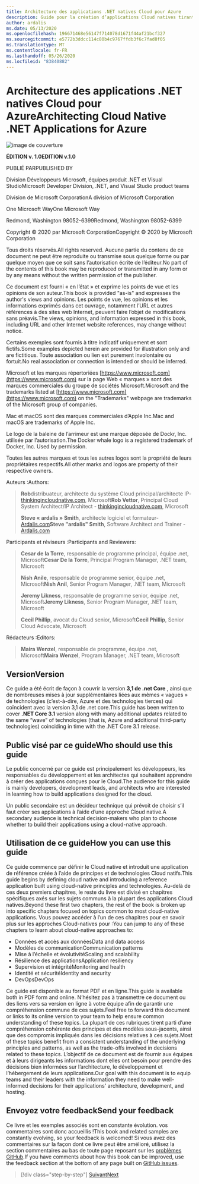 ```yaml
---
title: Architecture des applications .NET natives Cloud pour Azure
description: Guide pour la création d’applications Cloud natives tirant parti de conteneurs, de microservices et de fonctionnalités sans serveur d’Azure.
author: ardalis
ms.date: 05/13/2020
ms.openlocfilehash: 196671468e56147f714078d1671f44af21bcf327
ms.sourcegitcommit: e5772b3ddcc114c80b4c9767ffdb3f6c7fad8f05
ms.translationtype: MT
ms.contentlocale: fr-FR
ms.lasthandoff: 05/26/2020
ms.locfileid: "83840882"
---
```

# <a name="architecting-cloud-native-net-applications-for-azure"></a><span data-ttu-id="50b7e-103">Architecture des applications .NET natives Cloud pour Azure</span><span class="sxs-lookup"><span data-stu-id="50b7e-103">Architecting Cloud Native .NET Applications for Azure</span></span>

![image de couverture](./media/cover.png)

<span data-ttu-id="50b7e-105">**ÉDITION v. 1.0**</span><span class="sxs-lookup"><span data-stu-id="50b7e-105">**EDITION v.1.0**</span></span>

<span data-ttu-id="50b7e-106">PUBLIÉ PAR</span><span class="sxs-lookup"><span data-stu-id="50b7e-106">PUBLISHED BY</span></span>

<span data-ttu-id="50b7e-107">Division Développeurs Microsoft, équipes produit .NET et Visual Studio</span><span class="sxs-lookup"><span data-stu-id="50b7e-107">Microsoft Developer Division, .NET, and Visual Studio product teams</span></span>

<span data-ttu-id="50b7e-108">Division de Microsoft Corporation</span><span class="sxs-lookup"><span data-stu-id="50b7e-108">A division of Microsoft Corporation</span></span>

<span data-ttu-id="50b7e-109">One Microsoft Way</span><span class="sxs-lookup"><span data-stu-id="50b7e-109">One Microsoft Way</span></span>

<span data-ttu-id="50b7e-110">Redmond, Washington 98052-6399</span><span class="sxs-lookup"><span data-stu-id="50b7e-110">Redmond, Washington 98052-6399</span></span>

<span data-ttu-id="50b7e-111">Copyright &copy; 2020 par Microsoft Corporation</span><span class="sxs-lookup"><span data-stu-id="50b7e-111">Copyright &copy; 2020 by Microsoft Corporation</span></span>

<span data-ttu-id="50b7e-112">Tous droits réservés.</span><span class="sxs-lookup"><span data-stu-id="50b7e-112">All rights reserved.</span></span> <span data-ttu-id="50b7e-113">Aucune partie du contenu de ce document ne peut être reproduite ou transmise sous quelque forme ou par quelque moyen que ce soit sans l’autorisation écrite de l’éditeur.</span><span class="sxs-lookup"><span data-stu-id="50b7e-113">No part of the contents of this book may be reproduced or transmitted in any form or by any means without the written permission of the publisher.</span></span>

<span data-ttu-id="50b7e-114">Ce document est fourni « en l’état » et exprime les points de vue et les opinions de son auteur.</span><span class="sxs-lookup"><span data-stu-id="50b7e-114">This book is provided "as-is" and expresses the author's views and opinions.</span></span> <span data-ttu-id="50b7e-115">Les points de vue, les opinions et les informations exprimés dans cet ouvrage, notamment l’URL et autres références à des sites web Internet, peuvent faire l’objet de modifications sans préavis.</span><span class="sxs-lookup"><span data-stu-id="50b7e-115">The views, opinions, and information expressed in this book, including URL and other Internet website references, may change without notice.</span></span>

<span data-ttu-id="50b7e-116"> Certains exemples sont fournis à titre indicatif uniquement et sont fictifs.</span><span class="sxs-lookup"><span data-stu-id="50b7e-116">Some examples depicted herein are provided for illustration only and are fictitious.</span></span> <span data-ttu-id="50b7e-117">Toute association ou lien est purement involontaire ou fortuit.</span><span class="sxs-lookup"><span data-stu-id="50b7e-117">No real association or connection is intended or should be inferred.</span></span>

<span data-ttu-id="50b7e-118">Microsoft et les marques répertoriées [https://www.microsoft.com](https://www.microsoft.com) sur la page Web « marques » sont des marques commerciales du groupe de sociétés Microsoft.</span><span class="sxs-lookup"><span data-stu-id="50b7e-118">Microsoft and the trademarks listed at [https://www.microsoft.com](https://www.microsoft.com) on the "Trademarks" webpage are trademarks of the Microsoft group of companies.</span></span>

<span data-ttu-id="50b7e-119">Mac et macOS sont des marques commerciales d’Apple Inc.</span><span class="sxs-lookup"><span data-stu-id="50b7e-119">Mac and macOS are trademarks of Apple Inc.</span></span>

<span data-ttu-id="50b7e-120">Le logo de la baleine de l’arrimeur est une marque déposée de Dockr, Inc. utilisée par l’autorisation.</span><span class="sxs-lookup"><span data-stu-id="50b7e-120">The Docker whale logo is a registered trademark of Docker, Inc. Used by permission.</span></span>

<span data-ttu-id="50b7e-121">Toutes les autres marques et tous les autres logos sont la propriété de leurs propriétaires respectifs.</span><span class="sxs-lookup"><span data-stu-id="50b7e-121">All other marks and logos are property of their respective owners.</span></span>

<span data-ttu-id="50b7e-122">Auteurs :</span><span class="sxs-lookup"><span data-stu-id="50b7e-122">Authors:</span></span>

> <span data-ttu-id="50b7e-123">**Rob**distribuateur, architecte du système Cloud principal/architecte IP- [thinkingincloudnative.com](http://thinkingincloudnative.com/about/), Microsoft</span><span class="sxs-lookup"><span data-stu-id="50b7e-123">**Rob Vettor**, Principal Cloud System Architect/IP Architect - [thinkingincloudnative.com](http://thinkingincloudnative.com/about/), Microsoft</span></span>
>
> <span data-ttu-id="50b7e-124">**Steve « ardalis » Smith**, architecte logiciel et formateur- [Ardalis.com](https://ardalis.com)</span><span class="sxs-lookup"><span data-stu-id="50b7e-124">**Steve "ardalis" Smith**, Software Architect and Trainer - [Ardalis.com](https://ardalis.com)</span></span>

<span data-ttu-id="50b7e-125">Participants et réviseurs :</span><span class="sxs-lookup"><span data-stu-id="50b7e-125">Participants and Reviewers:</span></span>

> <span data-ttu-id="50b7e-126">**Cesar de la Torre**, responsable de programme principal, équipe .net, Microsoft</span><span class="sxs-lookup"><span data-stu-id="50b7e-126">**Cesar De la Torre**, Principal Program Manager, .NET team, Microsoft</span></span>
>
> <span data-ttu-id="50b7e-127">**Nish Anile**, responsable de programme senior, équipe .net, Microsoft</span><span class="sxs-lookup"><span data-stu-id="50b7e-127">**Nish Anil**, Senior Program Manager, .NET team, Microsoft</span></span>
>
> <span data-ttu-id="50b7e-128">**Jeremy Likness**, responsable de programme senior, équipe .net, Microsoft</span><span class="sxs-lookup"><span data-stu-id="50b7e-128">**Jeremy Likness**, Senior Program Manager, .NET team, Microsoft</span></span>
>
> <span data-ttu-id="50b7e-129">**Cecil Phillip**, avocat du Cloud senior, Microsoft</span><span class="sxs-lookup"><span data-stu-id="50b7e-129">**Cecil Phillip**, Senior Cloud Advocate, Microsoft</span></span>

<span data-ttu-id="50b7e-130">Rédacteurs :</span><span class="sxs-lookup"><span data-stu-id="50b7e-130">Editors:</span></span>

> <span data-ttu-id="50b7e-131">**Maira Wenzel**, responsable de programme, équipe .net, Microsoft</span><span class="sxs-lookup"><span data-stu-id="50b7e-131">**Maira Wenzel**, Program Manager, .NET team, Microsoft</span></span>

## <a name="version"></a><span data-ttu-id="50b7e-132">Version</span><span class="sxs-lookup"><span data-stu-id="50b7e-132">Version</span></span>

<span data-ttu-id="50b7e-133">Ce guide a été écrit de façon à couvrir la version **3,1 de .net Core** , ainsi que de nombreuses mises à jour supplémentaires liées aux mêmes « vagues » de technologies (c’est-à-dire, Azure et des technologies tierces) qui coïncident avec la version 3,1 de .net core.</span><span class="sxs-lookup"><span data-stu-id="50b7e-133">This guide has been written to cover **.NET Core 3.1** version along with many additional updates related to the same “wave” of technologies (that is, Azure and additional third-party technologies) coinciding in time with the .NET Core 3.1 release.</span></span>

## <a name="who-should-use-this-guide"></a><span data-ttu-id="50b7e-134">Public visé par ce guide</span><span class="sxs-lookup"><span data-stu-id="50b7e-134">Who should use this guide</span></span>

<span data-ttu-id="50b7e-135">Le public concerné par ce guide est principalement les développeurs, les responsables du développement et les architectes qui souhaitent apprendre à créer des applications conçues pour le Cloud.</span><span class="sxs-lookup"><span data-stu-id="50b7e-135">The audience for this guide is mainly developers, development leads, and architects who are interested in learning how to build applications designed for the cloud.</span></span>

<span data-ttu-id="50b7e-136">Un public secondaire est un décideur technique qui prévoit de choisir s’il faut créer ses applications à l’aide d’une approche Cloud native.</span><span class="sxs-lookup"><span data-stu-id="50b7e-136">A secondary audience is technical decision-makers who plan to choose whether to build their applications using a cloud-native approach.</span></span>

## <a name="how-you-can-use-this-guide"></a><span data-ttu-id="50b7e-137">Utilisation de ce guide</span><span class="sxs-lookup"><span data-stu-id="50b7e-137">How you can use this guide</span></span>

<span data-ttu-id="50b7e-138">Ce guide commence par définir le Cloud native et introduit une application de référence créée à l’aide de principes et de technologies Cloud natifs.</span><span class="sxs-lookup"><span data-stu-id="50b7e-138">This guide begins by defining cloud native and introducing a reference application built using cloud-native principles and technologies.</span></span> <span data-ttu-id="50b7e-139">Au-delà de ces deux premiers chapitres, le reste du livre est divisé en chapitres spécifiques axés sur les sujets communs à la plupart des applications Cloud natives.</span><span class="sxs-lookup"><span data-stu-id="50b7e-139">Beyond these first two chapters, the rest of the book is broken up into specific chapters focused on topics common to most cloud-native applications.</span></span> <span data-ttu-id="50b7e-140">Vous pouvez accéder à l’un de ces chapitres pour en savoir plus sur les approches Cloud-natives pour :</span><span class="sxs-lookup"><span data-stu-id="50b7e-140">You can jump to any of these chapters to learn about cloud-native approaches to:</span></span>

- <span data-ttu-id="50b7e-141">Données et accès aux données</span><span class="sxs-lookup"><span data-stu-id="50b7e-141">Data and data access</span></span>
- <span data-ttu-id="50b7e-142">Modèles de communication</span><span class="sxs-lookup"><span data-stu-id="50b7e-142">Communication patterns</span></span>
- <span data-ttu-id="50b7e-143">Mise à l’échelle et évolutivité</span><span class="sxs-lookup"><span data-stu-id="50b7e-143">Scaling and scalability</span></span>
- <span data-ttu-id="50b7e-144">Résilience des applications</span><span class="sxs-lookup"><span data-stu-id="50b7e-144">Application resiliency</span></span>
- <span data-ttu-id="50b7e-145">Supervision et intégrité</span><span class="sxs-lookup"><span data-stu-id="50b7e-145">Monitoring and health</span></span>
- <span data-ttu-id="50b7e-146">Identité et sécurité</span><span class="sxs-lookup"><span data-stu-id="50b7e-146">Identity and security</span></span>
- <span data-ttu-id="50b7e-147">DevOps</span><span class="sxs-lookup"><span data-stu-id="50b7e-147">DevOps</span></span>

<span data-ttu-id="50b7e-148">Ce guide est disponible au format PDF et en ligne.</span><span class="sxs-lookup"><span data-stu-id="50b7e-148">This guide is available both in PDF form and online.</span></span> <span data-ttu-id="50b7e-149">N’hésitez pas à transmettre ce document ou des liens vers sa version en ligne à votre équipe afin de garantir une compréhension commune de ces sujets.</span><span class="sxs-lookup"><span data-stu-id="50b7e-149">Feel free to forward this document or links to its online version to your team to help ensure common understanding of these topics.</span></span> <span data-ttu-id="50b7e-150">La plupart de ces rubriques tirent parti d’une compréhension cohérente des principes et des modèles sous-jacents, ainsi que des compromis impliqués dans les décisions relatives à ces sujets.</span><span class="sxs-lookup"><span data-stu-id="50b7e-150">Most of these topics benefit from a consistent understanding of the underlying principles and patterns, as well as the trade-offs involved in decisions related to these topics.</span></span> <span data-ttu-id="50b7e-151">L’objectif de ce document est de fournir aux équipes et à leurs dirigeants les informations dont elles ont besoin pour prendre des décisions bien informées sur l’architecture, le développement et l’hébergement de leurs applications.</span><span class="sxs-lookup"><span data-stu-id="50b7e-151">Our goal with this document is to equip teams and their leaders with the information they need to make well-informed decisions for their applications' architecture, development, and hosting.</span></span>

## <a name="send-your-feedback"></a><span data-ttu-id="50b7e-152">Envoyez votre feedback</span><span class="sxs-lookup"><span data-stu-id="50b7e-152">Send your feedback</span></span>

<span data-ttu-id="50b7e-153">Ce livre et les exemples associés sont en constante évolution. vos commentaires sont donc accueillis !</span><span class="sxs-lookup"><span data-stu-id="50b7e-153">This book and related samples are constantly evolving, so your feedback is welcomed!</span></span> <span data-ttu-id="50b7e-154">Si vous avez des commentaires sur la façon dont ce livre peut être amélioré, utilisez la section commentaires au bas de toute page reposant sur les [problèmes GitHub](https://github.com/dotnet/docs/issues).</span><span class="sxs-lookup"><span data-stu-id="50b7e-154">If you have comments about how this book can be improved, use the feedback section at the bottom of any page built on [GitHub issues](https://github.com/dotnet/docs/issues).</span></span>

>[!div class="step-by-step"]
>[<span data-ttu-id="50b7e-155">Suivant</span><span class="sxs-lookup"><span data-stu-id="50b7e-155">Next</span></span>](introduction.md)
